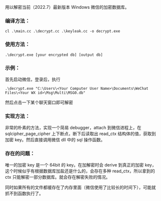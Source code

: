用以解密当前（2022.7）最新版本 Windows 微信的加密数据库。

### 编译方法：

```
cl .\main.cc .\decrypt.cc .\keyleak.cc -o decrypt.exe
```

### 使用方法：

```
.\decrypt.exe [your encrypted db] [output db]
```

### 示例：

首先启动微信，登录后，执行
```
.\decrypt.exe "C:\Users\<Your Computer User Name>\Documents\WeChat Files\<Your WX id>\Msg\Multi\MSG0.db"
```
然后点击一下某个聊天窗口即可解密

### 实现方法：

非常的朴素的方法，实现一个简易 debugger，attach 到微信进程上，在 sqlcipher_page_cipher 上下断点，断下后读取出 read_ctx 结构体的值，获取到加密 key。然后直接调用微信 dll 中的 sql 操作函数。

### 存在的问题：

唯一的加密 key 是一个 64bit 的 key。在加解密时会 derive 到真正的加密 key，这个时候似乎有根据数据库加盐还是什么的，会存在多种 read_ctx，所以拿到的 ctx 只能解密一部分数据库。就会存在解密失败的情况。

同时如果所有的文件都缓存在了内存里面（微信使用了比较长的时间下），可能就抓不到函数执行了。